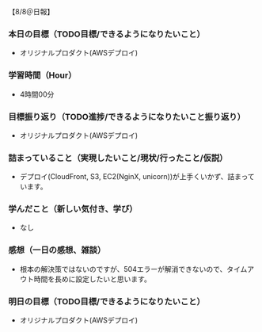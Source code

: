 【8/8＠日報】
### 本日の目標（TODO目標/できるようになりたいこと）
- オリジナルプロダクト(AWSデプロイ)
### 学習時間（Hour）
- 4時間00分
### 目標振り返り（TODO進捗/できるようになりたいこと振り返り）
- オリジナルプロダクト(AWSデプロイ)
### 詰まっていること（実現したいこと/現状/行ったこと/仮説）
- デプロイ(CloudFront, S3, EC2(NginX, unicorn))が上手くいかず、詰まっています。
### 学んだこと（新しい気付き、学び）
- なし
### 感想（一日の感想、雑談）
- 根本の解決策ではないのですが、504エラーが解消できないので、タイムアウト時間を長めに設定したいと思います。
### 明日の目標（TODO目標/できるようになりたいこと）
- オリジナルプロダクト(AWSデプロイ)
